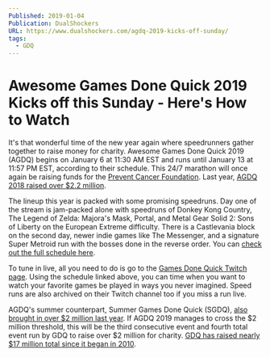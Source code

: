 ```yaml
---
Published: 2019-01-04
Publication: DualShockers
URL: https://www.dualshockers.com/agdq-2019-kicks-off-sunday/
tags:
  - GDQ
---
```

# Awesome Games Done Quick 2019 Kicks off this Sunday - Here's How to Watch

It's that wonderful time of the new year again where speedrunners gather together to raise money for charity. Awesome Games Done Quick 2019 (AGDQ) begins on January 6 at 11:30 AM EST and runs until January 13 at 11:57 PM EST, according to their schedule. This 24/7 marathon will once again be raising funds for the [Prevent Cancer Foundation](https://preventcancer.org/). Last year, [AGDQ 2018 raised over $2.2 million](https://www.dualshockers.com/awesome-games-done-quick-2018-fundraising-total/).

The lineup this year is packed with some promising speedruns. Day one of the stream is jam-packed alone with speedruns of Donkey Kong Country, The Legend of Zelda: Majora's Mask, Portal, and Metal Gear Solid 2: Sons of Liberty on the European Extreme difficulty. There is a Castlevania block on the second day, newer indie games like The Messenger, and a signature Super Metroid run with the bosses done in the reverse order. You can [check out the full schedule here](https://gamesdonequick.com/schedule).

To tune in live, all you need to do is go to the [Games Done Quick Twitch page](https://www.twitch.tv/gamesdonequick). Using the schedule linked above, you can time when you want to watch your favorite games be played in ways you never imagined. Speed runs are also archived on their Twitch channel too if you miss a run live.

AGDQ's summer counterpart, Summer Games Done Quick (SGDQ), [also brought in over $2 million last year](https://www.dualshockers.com/summer-games-done-quick-charity/). If AGDQ 2019 manages to cross the $2 million threshold, this will be the third consecutive event and fourth total event run by GDQ to raise over $2 million for charity. [GDQ has raised nearly $17 million total since it began in 2010](https://gamesdonequick.com/tracker/).